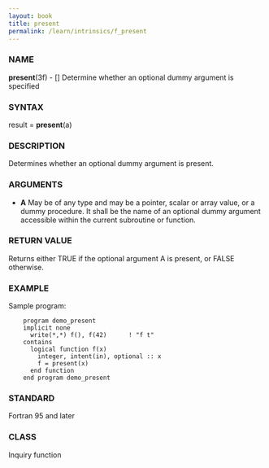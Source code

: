```yaml
---
layout: book
title: present
permalink: /learn/intrinsics/f_present
---
```

### NAME

**present**(3f) - \[\] Determine whether an optional
dummy argument is specified

### SYNTAX

result = **present**(a)

### DESCRIPTION

Determines whether an optional dummy argument is present.

### ARGUMENTS

  - **A**
    May be of any type and may be a pointer, scalar or array value, or a
    dummy procedure. It shall be the name of an optional dummy argument
    accessible within the current subroutine or function.

### RETURN VALUE

Returns either TRUE if the optional argument A is present, or FALSE
otherwise.

### EXAMPLE

Sample program:

```
    program demo_present
    implicit none
      write(*,*) f(), f(42)      ! "f t"
    contains
      logical function f(x)
        integer, intent(in), optional :: x
        f = present(x)
      end function
    end program demo_present
```

### STANDARD

Fortran 95 and later

### CLASS

Inquiry function
